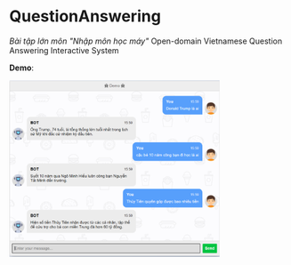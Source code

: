 # QuestionAnswering
*Bài tập lớn môn "Nhập môn học máy"* 
Open-domain Vietnamese Question Answering Interactive System 

**Demo**:

<img src="https://github.com/chiennv2000/QuestionAnswering/blob/main/test_n.png" width=75%>
